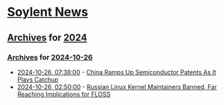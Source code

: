 # [Soylent News](../../../README.md)

## [Archives](../../index.md) for [2024](../index.md)

### [Archives](../../index.md) for [2024-10-26](index.md)

* [2024-10-26, 07:38:00](https://soylentnews.org/article.pl?sid=24/10/24/1722209&from=rss) - [China Ramps Up Semiconductor Patents As It Plays Catchup](https://soylentnews.org/article.pl?sid=24/10/24/1722209&from=rss)
* [2024-10-26, 02:50:00](https://soylentnews.org/article.pl?sid=24/10/24/172244&from=rss) - [Russian Linux Kernel Maintainers Banned, Far Reaching Implications for FLOSS](https://soylentnews.org/article.pl?sid=24/10/24/172244&from=rss)
